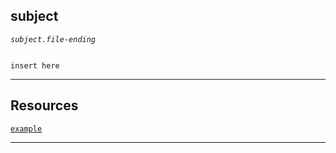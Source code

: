 
## subject

*`subject.file-ending`*
```ending

insert here

```

---

## Resources
[`example`]()

---